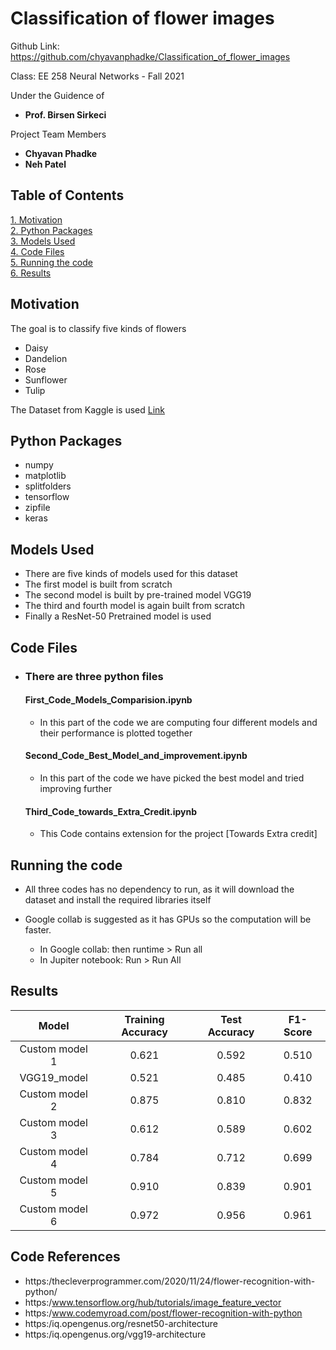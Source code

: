 # Classification of flower images

Github Link: https://github.com/chyavanphadke/Classification_of_flower_images

Class: EE 258 Neural Networks - Fall 2021  

Under the Guidence of 
- **Prof. Birsen Sirkeci**

Project Team Members
- **Chyavan Phadke**
- **Neh Patel**
## Table of Contents  
[1. Motivation](#Motivation)  
[2. Python Packages](#Python-Packages)  
[3. Models Used](#Models-Used)  
[4. Code Files](#Code-Files)  
[5. Running the code](#Running-the-code)  
[6. Results](#Results)  

## Motivation
The goal is to classify five kinds of flowers
- Daisy
- Dandelion
- Rose
- Sunflower
- Tulip

The Dataset from Kaggle is used [Link](https://www.kaggle.com/alxmamaev/flowers-recognition)

## Python Packages

- numpy
- matplotlib
- splitfolders
- tensorflow
- zipfile
- keras

## Models Used
- There are five kinds of models used for this dataset
- The first model is built from scratch
- The second model is built by pre-trained model VGG19
- The third and fourth model is again built from scratch
- Finally a ResNet-50 Pretrained model is used

## Code Files
- ### There are three python files
  #### First_Code_Models_Comparision.ipynb
  - In this part of the code we are computing four different models and their performance is plotted together

  #### Second_Code_Best_Model_and_improvement.ipynb
  - In this part of the code we have picked the best model and tried improving further

  #### Third_Code_towards_Extra_Credit.ipynb
  - This Code contains extension for the project [Towards Extra credit]

## Running the code
- All three codes has no dependency to run, as it will download the dataset and install the required libraries itself
- Google collab is suggested as it has GPUs so the computation will be faster.

  - In Google collab: then runtime > Run all
  - In Jupiter notebook: Run > Run All

## Results

| Model | Training Accuracy | Test Accuracy | F1-Score |
| :-: | :-: | :-: | :-: |
| Custom model 1 | 0.621 | 0.592 | 0.510 |
| VGG19_model | 0.521 | 0.485 | 0.410 |
| Custom model 2 | 0.875 | 0.810 | 0.832 |
| Custom model 3 | 0.612 | 0.589 | 0.602 |
| Custom model 4 | 0.784 | 0.712 | 0.699 |
| Custom model 5 | 0.910 | 0.839 | 0.901 |
| Custom model 6 | 0.972 | 0.956 | 0.961 |

## Code References
- https:/thecleverprogrammer.com/2020/11/24/flower-recognition-with-python/
- https:/www.tensorflow.org/hub/tutorials/image_feature_vector
- https:/www.codemyroad.com/post/flower-recognition-with-python
- https:/iq.opengenus.org/resnet50-architecture
- https:/iq.opengenus.org/vgg19-architecture
